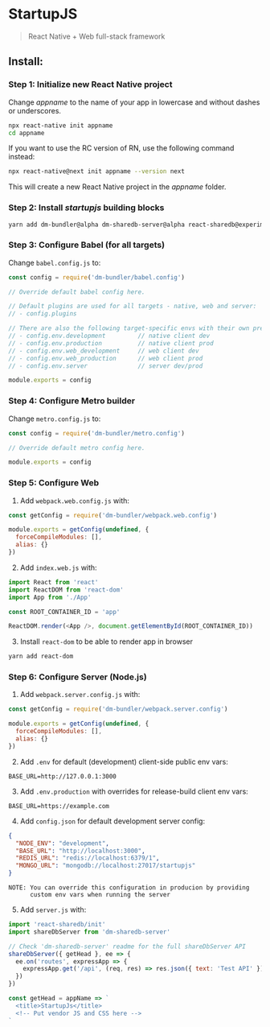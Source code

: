 # StartupJS

> React Native + Web full-stack framework

## Install:

### Step 1: Initialize new React Native project

Change *appname* to the name of your app in lowercase and without dashes or underscores.

```bash
npx react-native init appname
cd appname
```

If you want to use the RC version of RN, use the following command instead:

```bash
npx react-native@next init appname --version next
```

This will create a new React Native project in the *appname* folder.

### Step 2: Install *startupjs* building blocks

```bash
yarn add dm-bundler@alpha dm-sharedb-server@alpha react-sharedb@experimental
```

### Step 3: Configure Babel (for all targets)

Change `babel.config.js` to:

```js
const config = require('dm-bundler/babel.config')

// Override default babel config here.

// Default plugins are used for all targets - native, web and server:
// - config.plugins

// There are also the following target-specific envs with their own presets and plugins:
// - config.env.development         // native client dev
// - config.env.production          // native client prod
// - config.env.web_development     // web client dev
// - config.env.web_production      // web client prod
// - config.env.server              // server dev/prod

module.exports = config
```

### Step 4: Configure Metro builder

Change `metro.config.js` to:

```js
const config = require('dm-bundler/metro.config')

// Override default metro config here.

module.exports = config
```

### Step 5: Configure Web

1. Add `webpack.web.config.js` with:

```js
const getConfig = require('dm-bundler/webpack.web.config')

module.exports = getConfig(undefined, {
  forceCompileModules: [],
  alias: {}
})
```

2. Add `index.web.js` with:

```js
import React from 'react'
import ReactDOM from 'react-dom'
import App from './App'

const ROOT_CONTAINER_ID = 'app'

ReactDOM.render(<App />, document.getElementById(ROOT_CONTAINER_ID))  
```

3. Install `react-dom` to be able to render app in browser

```bash
yarn add react-dom
```

### Step 6: Configure Server (Node.js)

1. Add `webpack.server.config.js` with:

```js
const getConfig = require('dm-bundler/webpack.server.config')

module.exports = getConfig(undefined, {
  forceCompileModules: [],
  alias: {}
})
```

2. Add `.env` for default (development) client-side public env vars:

```
BASE_URL=http://127.0.0.1:3000
```

3. Add `.env.production` with overrides for release-build client env vars:

```
BASE_URL=https://example.com
```

4. Add `config.json` for default development server config:

```json
{
  "NODE_ENV": "development",
  "BASE_URL": "http://localhost:3000",
  "REDIS_URL": "redis://localhost:6379/1",
  "MONGO_URL": "mongodb://localhost:27017/startupjs"
}
```

    NOTE: You can override this configuration in producion by providing
          custom env vars when running the server

5. Add `server.js` with:

```js
import 'react-sharedb/init'
import shareDbServer from 'dm-sharedb-server'

// Check 'dm-sharedb-server' readme for the full shareDbServer API
shareDbServer({ getHead }, ee => {
  ee.on('routes', expressApp => {
    expressApp.get('/api', (req, res) => res.json({ text: 'Test API' }))
  })
})

const getHead = appName => `
  <title>StartupJs</title>
  <!-- Put vendor JS and CSS here -->
`
```
